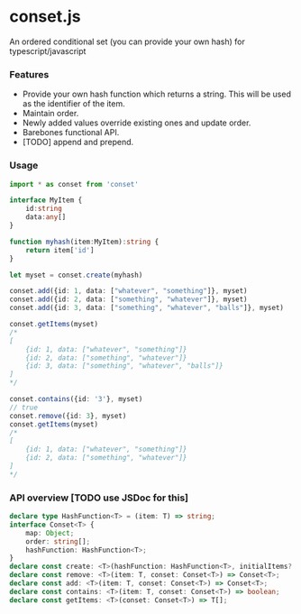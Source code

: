 # conset.js  
An ordered conditional set (you can provide your own hash) for typescript/javascript

### Features
* Provide your own hash function which returns a string. This will be used as the identifier of the item.
* Maintain order.
* Newly added values override existing ones and update order.
* Barebones functional API.
* [TODO] append and prepend.

### Usage

```ts
import * as conset from 'conset'

interface MyItem {
	id:string
	data:any[]
}

function myhash(item:MyItem):string {
	return item['id']
}

let myset = conset.create(myhash)

conset.add({id: 1, data: ["whatever", "something"]}, myset)
conset.add({id: 2, data: ["something", "whatever"]}, myset)
conset.add({id: 3, data: ["something", "whatever", "balls"]}, myset)

conset.getItems(myset)
/* 
[
	{id: 1, data: ["whatever", "something"]}
	{id: 2, data: ["something", "whatever"]}
	{id: 3, data: ["something", "whatever", "balls"]}
] 
*/

conset.contains({id: '3'}, myset) 
// true
conset.remove({id: 3}, myset) 
conset.getItems(myset)
/* 
[
	{id: 1, data: ["whatever", "something"]}
	{id: 2, data: ["something", "whatever"]}
] 
*/
```

### API overview [TODO use JSDoc for this]
```ts
declare type HashFunction<T> = (item: T) => string;
interface Conset<T> {
    map: Object;
    order: string[];
    hashFunction: HashFunction<T>;
}
declare const create: <T>(hashFunction: HashFunction<T>, initialItems?: T[]) => Conset<T>;
declare const remove: <T>(item: T, conset: Conset<T>) => Conset<T>;
declare const add: <T>(item: T, conset: Conset<T>) => Conset<T>;
declare const contains: <T>(item: T, conset: Conset<T>) => boolean;
declare const getItems: <T>(conset: Conset<T>) => T[];
```

